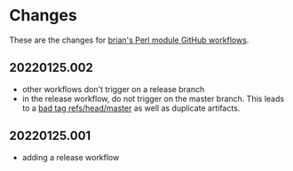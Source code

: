 # Changes

These are the changes for [brian's Perl module GitHub workflows](https://github.com/briandfoy/github_actions).

## 20220125.002

* other workflows don't trigger on a release branch
* in the release workflow, do not trigger on the master branch. This leads to a [bad tag refs/head/master](https://github.com/actions/create-release/issues/13) as well as duplicate artifacts.

## 20220125.001

* adding a release workflow
